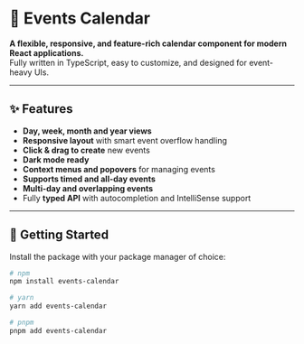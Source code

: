 # 📅 Events Calendar

**A flexible, responsive, and feature-rich calendar component for modern React applications.**  
Fully written in TypeScript, easy to customize, and designed for event-heavy UIs.

---

## ✨ Features

- **Day, week, month and year views**
- **Responsive layout** with smart event overflow handling
- **Click & drag to create** new events
- **Dark mode ready**
- **Context menus and popovers** for managing events
- **Supports timed and all-day events**
- **Multi-day and overlapping events**
- Fully **typed API** with autocompletion and IntelliSense support

---

## 🚀 Getting Started

Install the package with your package manager of choice:

```bash
# npm
npm install events-calendar

# yarn
yarn add events-calendar

# pnpm
pnpm add events-calendar
```
